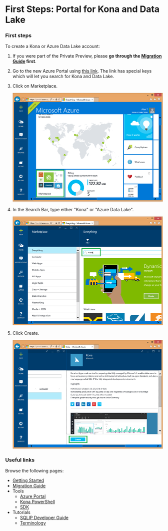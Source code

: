 # First Steps: Portal for Kona and Data Lake

### First steps

To create a Kona or Azure Data Lake account:

1. If you were part of the Private Preview, please **go through the [Migration Guide](../Migration.md) first**.

1. Go to the new Azure Portal using [this link](https://portal.azure.com/signin/index/?hubsExtension_ItemHideKey=AzureDataLake_BigStorage,AzureKona_BigCompute). The link has special keys which will let you search for Kona and Data Lake.

1. Click on Marketplace.

   ![](../img/Portal/AzurePortal.png)

1. In the Search Bar, type either "Kona" or "Azure Data Lake".

   ![](../img/Portal/AzureMarketPlace.png)

1. Click Create.

   ![](../img/Portal/AzureMPCreate.png)

### Useful links

Browse the following pages:

* [Getting Started](../GettingStarted.md)
* [Migration Guide](../Migration.md)
* Tools
    * [Azure Portal](../AzurePortal/FirstSteps.md)
    * [Kona PowerShell](../PowerShell/FirstSteps.md)
    * [SDK](../SDK/FirstSteps.md)
* Tutorials
    * [SQLIP Developer Guide](../SQLIP/DeveloperGuide)
    * [Terminology](../Terminology)
